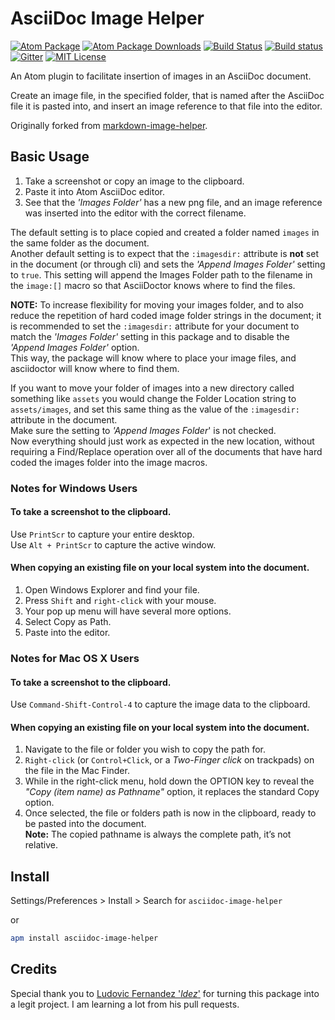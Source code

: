 # AsciiDoc Image Helper

[![Atom Package](https://img.shields.io/apm/v/asciidoc-image-helper.svg)](https://atom.io/packages/asciidoc-image-helper)
[![Atom Package Downloads](https://img.shields.io/apm/dm/asciidoc-image-helper.svg)](https://atom.io/packages/asciidoc-image-helper)
[![Build Status](https://travis-ci.org/asciidoctor/atom-asciidoc-image-helper.svg?branch=master)](https://travis-ci.org/asciidoctor/atom-asciidoc-image-helper)
[![Build status](https://ci.appveyor.com/api/projects/status/m19s3t4vk3m487pf?svg=true)](https://ci.appveyor.com/project/asciidoctor/atom-asciidoc-image-helper/branch/master)
[![Gitter](https://badges.gitter.im/asciidoctor/atom-asciidoc-image-helper.svg)](https://gitter.im/asciidoctor/atom-asciidoc-image-helper?utm_source=badge&utm_medium=badge&utm_campaign=pr-badge)
[![MIT License](http://img.shields.io/badge/license-MIT-blue.svg?style=flat)](https://github.com/bwklein/asciidoc-image-helper/blob/master/LICENSE.md)

An Atom plugin to facilitate insertion of images in an AsciiDoc document.

Create an image file, in the specified folder, that is named after the AsciiDoc file it is pasted into, and insert an image reference to that file into the editor.

Originally forked from [markdown-image-helper](https://github.com/bigyuki/markdown-image-helper).

## Basic Usage

1. Take a screenshot or copy an image to the clipboard.
2. Paste it into Atom AsciiDoc editor.
3. See that the _'Images Folder'_ has a new png file, and an image reference was inserted into the editor with the correct filename.

The default setting is to place copied and created a folder named `images` in the same folder as the document.  
Another default setting is to expect that the `:imagesdir:` attribute is **not** set in the document (or through cli) and sets the _'Append Images Folder'_ setting to `true`. This setting will append the Images Folder path to the filename in the `image:[]` macro so that AsciiDoctor knows where to find the files.

**NOTE:** To increase flexibility for moving your images folder, and to also reduce the repetition of hard coded image folder strings in the document; it is recommended to set the `:imagesdir:` attribute for your document to match the _'Images Folder'_ setting in this package and to disable the _'Append Images Folder'_ option.  
This way, the package will know where to place your image files, and asciidoctor will know where to find them.

If you want to move your folder of images into a new directory called something like `assets` you would change the Folder Location string to `assets/images`, and set this same thing as the value of the `:imagesdir:` attribute in the document.  
Make sure the setting to _'Append Images Folder_' is not checked.  
Now everything should just work as expected in the new location, without requiring a Find/Replace operation over all of the documents that have hard coded the images folder into the image macros.

### Notes for Windows Users

#### To take a screenshot to the clipboard.

Use `PrintScr` to capture your entire desktop.  
Use `Alt + PrintScr` to capture the active window.  

#### When copying an existing file on your local system into the document.

1. Open Windows Explorer and find your file.
2. Press `Shift` and `right-click` with your mouse.
3. Your pop up menu will have several more options.
4. Select Copy as Path.
5. Paste into the editor.

### Notes for Mac OS X Users

#### To take a screenshot to the clipboard.

Use `Command-Shift-Control-4` to capture the image data to the clipboard.

#### When copying an existing file on your local system into the document.

1. Navigate to the file or folder you wish to copy the path for.
2. `Right-click` (or `Control+Click`, or a _Two-Finger click_ on trackpads) on the file in the Mac Finder.
3. While in the right-click menu, hold down the OPTION key to reveal the _"Copy (item name) as Pathname"_ option, it replaces the standard Copy option.
4. Once selected, the file or folders path is now in the clipboard, ready to be pasted into the document.  
**Note:** The copied pathname is always the complete path, it’s not relative.

## Install

Settings/Preferences > Install > Search for `asciidoc-image-helper`

or

```bash
apm install asciidoc-image-helper
```

## Credits

Special thank you to [Ludovic Fernandez '_ldez_'](https://github.com/ldez) for turning this package into a legit project. I am learning a lot from his pull requests.
